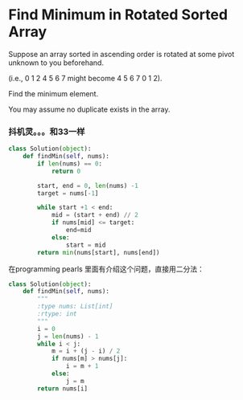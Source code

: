 # Find Minimum in Rotated Sorted Array

Suppose an array sorted in ascending order is rotated at some pivot unknown to you beforehand.

(i.e., 0 1 2 4 5 6 7 might become 4 5 6 7 0 1 2).

Find the minimum element.

You may assume no duplicate exists in the array.

### 抖机灵。。。和33一样


```python
class Solution(object):
    def findMin(self, nums):
        if len(nums) == 0:
            return 0

        start, end = 0, len(nums) -1
        target = nums[-1]

        while start +1 < end:
            mid = (start + end) // 2
            if nums[mid] <= target:
                end=mid
            else:
                start = mid
        return min(nums[start], nums[end])

```

在programming pearls 里面有介绍这个问题，直接用二分法：

```python
class Solution(object):
    def findMin(self, nums):
        """
        :type nums: List[int]
        :rtype: int
        """
        i = 0
        j = len(nums) - 1
        while i < j:
            m = i + (j - i) / 2
            if nums[m] > nums[j]:
                i = m + 1
            else:
                j = m
        return nums[i]
```
